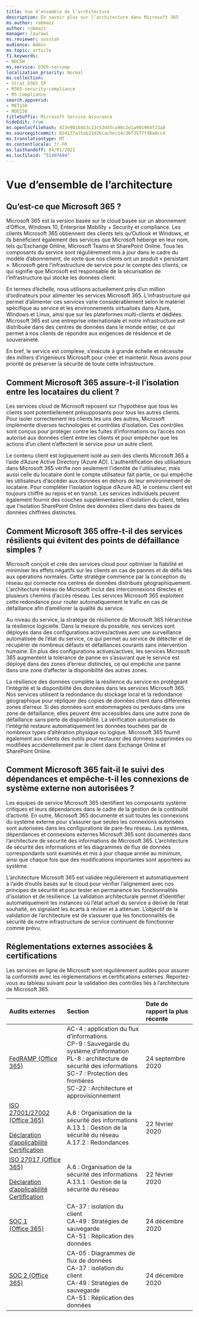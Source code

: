 ```yaml
---
title: Vue d’ensemble de l’architecture
description: En savoir plus sur l’architecture dans Microsoft 365
ms.author: robmazz
author: robmazz
manager: laurawi
ms.reviewer: sosstah
audience: Admin
ms.topic: article
f1.keywords:
- NOCSH
ms.service: O365-seccomp
localization_priority: Normal
ms.collection:
- Strat_O365_IP
- M365-security-compliance
- MS-Compliance
search.appverid:
- MET150
- MOE150
titleSuffix: Microsoft Service Assurance
hideEdit: true
ms.openlocfilehash: 423e90164b3c13c53d45ca98c2e1a981968f23a8
ms.sourcegitcommit: 024137a15ab23d26cac5ec14c36f3577fd8a0cc4
ms.translationtype: MT
ms.contentlocale: fr-FR
ms.lasthandoff: 04/01/2021
ms.locfileid: "51497694"
---
```

# <a name="architecture-overview"></a>Vue d’ensemble de l’architecture

## <a name="what-is-microsoft-365"></a>Qu’est-ce que Microsoft 365 ?

Microsoft 365 est la version basée sur le cloud basée sur un abonnement d’Office, Windows 10, Enterprise Mobility + Security et compliance. Les clients Microsoft 365 obtiennent des clients tels qu’Outlook et Windows, et ils bénéficient également des services que Microsoft héberge en leur nom, tels qu’Exchange Online, Microsoft Teams et SharePoint Online. Tous les composants du service sont régulièrement mis à jour dans le cadre du modèle d’abonnement, de sorte que nos clients ont un produit « persistant ». Microsoft gère l’infrastructure de service pour le compte des clients, ce qui signifie que Microsoft est responsable de la sécurisation de l’infrastructure qui stocke les données client.

En termes d’échelle, nous utilisons actuellement près d’un million d’ordinateurs pour alimenter les services Microsoft 365. L’infrastructure qui permet d’alimenter ces services varie considérablement selon le matériel spécifique au service et les environnements virtualisés dans Azure, Windows et Linux, ainsi que sur les plateformes multi-clients et dédiées. Microsoft 365 est une entreprise internationale et notre infrastructure est distribuée dans des centres de données dans le monde entier, ce qui permet à nos clients de répondre aux exigences de résidence et de souveraineté.

En bref, le service est complexe, s’exécute à grande échelle et nécessite des milliers d’ingénieurs Microsoft pour créer et maintenir. Nous avons pour priorité de préserver la sécurité de toute cette infrastructure.

## <a name="how-does-microsoft-365-ensure-isolation-between-customer-tenants"></a>Comment Microsoft 365 assure-t-il l’isolation entre les locataires du client ?

Les services cloud de Microsoft reposent sur l’hypothèse que tous les clients sont potentiellement présupposants pour tous les autres clients. Pour isoler correctement les clients les uns des autres, Microsoft implémente diverses technologies et contrôles d’isolation. Ces contrôles sont conçus pour protéger contre les fuites d’informations ou l’accès non autorisé aux données client entre les clients et pour empêcher que les actions d’un client n’affectent le service pour un autre client.

Le contenu client est logiquement isolé au sein des clients Microsoft 365 à l’aide d’Azure Active Directory (Azure AD). L'authentification des utilisateurs dans Microsoft 365 vérifie non seulement l'identité de l'utilisateur, mais aussi celle du locataire dont le compte utilisateur fait partie, ce qui empêche les utilisateurs d'accéder aux données en dehors de leur environnement de locataire. Pour compléter l’isolation logique d’Azure AD, le contenu client est toujours chiffré au repos et en transit. Les services individuels peuvent également fournir des couches supplémentaires d’isolation du client, telles que l’isolation SharePoint Online des données client dans des bases de données chiffrées distinctes.

## <a name="how-does-microsoft-365-engineer-resilient-services-that-avoid-single-points-of-failure"></a>Comment Microsoft 365 offre-t-il des services résilients qui évitent des points de défaillance simples ?

Microsoft conçoit et crée des services cloud pour optimiser la fiabilité et minimiser les effets négatifs sur les clients en cas de pannes et de défis liés aux opérations normales. Cette stratégie commence par la conception du réseau qui connecte nos centres de données distribués géographiquement. L’architecture réseau de Microsoft inclut des interconnexions directes et plusieurs chemins d’accès réseau. Les services Microsoft 365 exploitent cette redondance pour router automatiquement le trafic en cas de défaillance afin d’améliorer la qualité du service.

Au niveau du service, la stratégie de résilience de Microsoft 365 hiérarchise la résilience logicielle. Dans la mesure du possible, nos services sont déployés dans des configurations actives/actives avec une surveillance automatisée de l’état du service, ce qui permet au service de détecter et de récupérer de nombreux défauts et défaillances courants sans intervention humaine. En plus des configurations actives/actives, les services Microsoft 365 augmentent la tolérance de panne en s’assurant que le service est déployé dans des zones d’erreur distinctes, ce qui empêche une panne dans une zone d’affecter la disponibilité des autres zones.

La résilience des données complète la résilience du service en protégeant l’intégrité et la disponibilité des données dans les services Microsoft 365. Nos services utilisent la redondance du stockage local et la redondance géographique pour répliquer des copies de données client dans différentes zones d’erreur. Si des données sont endommagées ou perdues dans une zone de défaillance, elles peuvent être accessibles dans une autre zone de défaillance sans perte de disponibilité. La vérification automatisée de l’intégrité restaure automatiquement les données touchées par de nombreux types d’altération physique ou logique. Microsoft 365 fournit également aux clients des outils pour restaurer des données supprimées ou modifiées accidentellement par le client dans Exchange Online et SharePoint Online.

## <a name="how-does-microsoft-365-track-dependencies-and-prevent-unauthorized-external-system-connections"></a>Comment Microsoft 365 fait-il le suivi des dépendances et empêche-t-il les connexions de système externe non autorisées ?

Les équipes de service Microsoft 365 identifient les composants système critiques et leurs dépendances dans le cadre de la gestion de la continuité d’activité. En outre, Microsoft 365 documente et suit toutes les connexions du système externe pour s’assurer que seules les connexions autorisées sont autorisées dans les configurations de pare-feu réseau. Les systèmes, dépendances et connexions externes Microsoft 365 sont documentés dans l’architecture de sécurité des informations de Microsoft 365. L’architecture de sécurité des informations et les diagrammes de flux de données correspondants sont examinés et mis à jour chaque année au minimum, ainsi que chaque fois que des modifications importantes sont apportées au système.

L’architecture Microsoft 365 est validée régulièrement et automatiquement à l’aide d’outils basés sur le cloud pour vérifier l’alignement avec nos principes de sécurité et pour tester en permanence les fonctionnalités d’isolation et de résilience. La validation architecturale permet d’identifier automatiquement les instances où l’état actuel du service a dérivé de l’état souhaité, en signalant les écarts à réviser et à atténuer. L’objectif de la validation de l’architecture est de s’assurer que les fonctionnalités de sécurité de notre infrastructure de service continuent de fonctionner comme prévu.

## <a name="related-external-regulations--certifications"></a>Réglementations externes associées & certifications

Les services en ligne de Microsoft sont régulièrement audités pour assurer la conformité avec les réglementations et certifications externes. Reportez-vous au tableau suivant pour la validation des contrôles liés à l’architecture de Microsoft 365.

| **Audits externes** | **Section** | **Date de rapport la plus récente** |
|:--------------------|:------------|:-----------------------|
| [FedRAMP (Office 365)](https://compliance.microsoft.com/compliancemanager) | AC-4 : application du flux d’informations <br> CP-9 : Sauvegarde du système d’information <br> PL-8 : architecture de sécurité des informations <br> SC-7 : Protection des frontières <br> SC-22 : Architecture et approvisionnement | 24 septembre 2020 |
| [ISO 27001/27002 (Office 365)](https://servicetrust.microsoft.com/ViewPage/MSComplianceGuideV3?command=Download&downloadType=Document&downloadId=d7864d4f-e053-4cc4-a964-fa526d07c3be&tab=7027ead0-3d6b-11e9-b9e1-290b1eb4cdeb&docTab=7027ead0-3d6b-11e9-b9e1-290b1eb4cdeb_ISO_Reports) <br><br> [Déclaration d’applicabilité](https://servicetrust.microsoft.com/ViewPage/MSComplianceGuide?command=Download&downloadType=Document&downloadId=8ee1e46b-2ada-4e7b-bb7d-4c55a8cb6fcd&docTab=4ce99610-c9c0-11e7-8c2c-f908a777fa4d_ISO_Reports) <br> [Certification](https://servicetrust.microsoft.com/ViewPage/MSComplianceGuideV3?command=Download&downloadType=Document&downloadId=1e84a14a-2468-45ac-9412-5e53250d57ec&tab=7027ead0-3d6b-11e9-b9e1-290b1eb4cdeb&docTab=7027ead0-3d6b-11e9-b9e1-290b1eb4cdeb_ISO_Reports) | A.6 : Organisation de la sécurité des informations <br> A.13.1 : Gestion de la sécurité du réseau <br> A.17.2 : Redondances | 22 février 2020 |
| [ISO 27017 (Office 365)](https://servicetrust.microsoft.com/ViewPage/MSComplianceGuideV3?command=Download&downloadType=Document&downloadId=d7864d4f-e053-4cc4-a964-fa526d07c3be&tab=7027ead0-3d6b-11e9-b9e1-290b1eb4cdeb&docTab=7027ead0-3d6b-11e9-b9e1-290b1eb4cdeb_ISO_Reports) <br><br> [Déclaration d’applicabilité](https://servicetrust.microsoft.com/ViewPage/MSComplianceGuide?command=Download&downloadType=Document&downloadId=8ee1e46b-2ada-4e7b-bb7d-4c55a8cb6fcd&docTab=4ce99610-c9c0-11e7-8c2c-f908a777fa4d_ISO_Reports) <br> [Certification](https://servicetrust.microsoft.com/ViewPage/MSComplianceGuideV3?command=Download&downloadType=Document&downloadId=70de0999-5451-43a3-9ef4-761e8fbfb1a3&tab=7027ead0-3d6b-11e9-b9e1-290b1eb4cdeb&docTab=7027ead0-3d6b-11e9-b9e1-290b1eb4cdeb_ISO_Reports) | A.6 : Organisation de la sécurité des informations <br> A.13.1 : Gestion de la sécurité du réseau | 22 février 2020 |
| [SOC 1 (Office 365)](https://servicetrust.microsoft.com/ViewPage/MSComplianceGuideV3?command=Download&downloadType=Document&downloadId=90df3f9c-3aaf-4dbf-99d0-ca9f2991721b&tab=7027ead0-3d6b-11e9-b9e1-290b1eb4cdeb&docTab=7027ead0-3d6b-11e9-b9e1-290b1eb4cdeb_SOC_%2F_SSAE_16_Reports) | CA-37 : isolation du client <br> CA-49 : Stratégies de sauvegarde <br> CA-51 : Réplication des données | 24 décembre 2020 |
| [SOC 2 (Office 365)](https://servicetrust.microsoft.com/ViewPage/MSComplianceGuideV3?command=Download&downloadType=Document&downloadId=a73c1738-7892-42b7-acd3-87b6371c53f6&tab=7027ead0-3d6b-11e9-b9e1-290b1eb4cdeb&docTab=7027ead0-3d6b-11e9-b9e1-290b1eb4cdeb_SOC_%2F_SSAE_16_Reports) | CA-05 : Diagrammes de flux de données <br> CA-37 : isolation du client <br> CA-49 : Stratégies de sauvegarde <br> CA-51 : Réplication des données | 24 décembre 2020 |